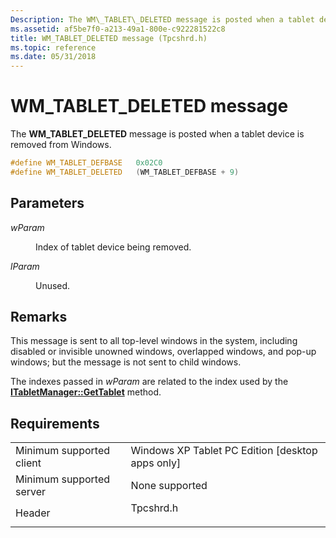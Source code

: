 ```yaml
---
Description: The WM\_TABLET\_DELETED message is posted when a tablet device is removed from Windows.
ms.assetid: af5be7f0-a213-49a1-800e-c922281522c8
title: WM_TABLET_DELETED message (Tpcshrd.h)
ms.topic: reference
ms.date: 05/31/2018
---
```


# WM\_TABLET\_DELETED message

The **WM\_TABLET\_DELETED** message is posted when a tablet device is removed from Windows.


```C++
#define WM_TABLET_DEFBASE   0x02C0
#define WM_TABLET_DELETED   (WM_TABLET_DEFBASE + 9)     
```



## Parameters

<dl> <dt>

*wParam* 
</dt> <dd>

Index of tablet device being removed.

</dd> <dt>

*lParam* 
</dt> <dd>

Unused.

</dd> </dl>

## Remarks

This message is sent to all top-level windows in the system, including disabled or invisible unowned windows, overlapped windows, and pop-up windows; but the message is not sent to child windows.

The indexes passed in *wParam* are related to the index used by the [**ITabletManager::GetTablet**](https://msdn.microsoft.com/en-us/library/Aa373683(v=VS.85).aspx) method.

## Requirements



|                                     |                                                                                      |
|-------------------------------------|--------------------------------------------------------------------------------------|
| Minimum supported client<br/> | Windows XP Tablet PC Edition \[desktop apps only\]<br/>                        |
| Minimum supported server<br/> | None supported<br/>                                                            |
| Header<br/>                   | <dl> <dt>Tpcshrd.h</dt> </dl> |



 

 




